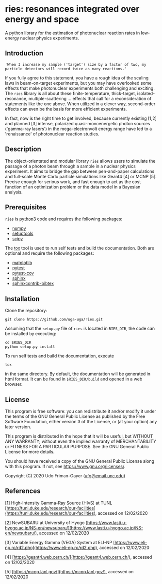 # ries: resonances integrated over energy and space

A python library for the estimation of photonuclear reaction rates in low-energy nuclear physics experiments.

## Introduction

```
'When I increase my sample ('target') size by a factor of two, my particle detectors will record twice as many reactions.'
```

If you fully agree to this statement, you have a rough idea of the scaling laws in beam-on-target experiments, but you may have overlooked some effects that make photonuclear experiments both challenging and exciting.
The `ries` library is all about these finite-temperature, thick-target, isolated-resonance, multiple-scattering ... effects that call for a reconsideration of statements like the one above.
When utilized in a clever way, second-order effects can even be the basis for more efficient experiments.

In fact, now is the right time to get involved, because currently existing [1,2] and planned [3] intense, polarized quasi-monoenergetic photon sources ('gamma-ray lasers') in the mega-electronvolt energy range have led to a 'renaissance' of photonuclear reaction studies.

## Description

The object-orientated and modular library `ries` allows users to simulate the passage of a photon beam through a sample in a nuclear physics experiment.
It aims to bridge the gap between pen-and-paper calculations and full-scale Monte Carlo particle simulations like Geant4 [4] or MCNP [5]:
Precise enough for serious work, and fast enough to act as the cost function of an optimization problem or the data model in a Bayesian analysis.

## Prerequisites

`ries` is [python3](https://www.python.org/) code and requires the following packages:

* [numpy](https://numpy.org/)
* [setuptools](https://setuptools.readthedocs.io/)
* [scipy](https://www.scipy.org/)

The [tox](https://tox.readthedocs.io/) tool is used to run self tests and build the documentation.
Both are optional and require the following packages:

* [matplotlib](https://matplotlib.org/)
* [pytest](https://docs.pytest.org/)
* [pytest-cov](https://pytest-cov.readthedocs.io/)
* [sphinx](https://www.sphinx-doc.org/)
* [sphinxcontrib-bibtex](https://sphinxcontrib-bibtex.readthedocs.io/)

## Installation

Clone the repository:

```
git clone https://github.com/uga-uga/ries.git
```

Assuming that the `setup.py` file of `ries` is located in `RIES_DIR`, the code can be installed by executing:

```
cd $RIES_DIR
python setup.py install
```

To run self tests and build the documentation, execute

```
tox
```

in the same directory.
By default, the documentation will be generated in html format.
It can be found in `$RIES_DIR/build` and opened in a web browser.

## License

This program is free software: you can redistribute it and/or modify it under the terms of the GNU General Public License as published by the Free Software Foundation, either version 3 of the License, or (at your option) any later version.

This program is distributed in the hope that it will be useful, but WITHOUT ANY WARRANTY; without even the implied warranty of MERCHANTABILITY or FITNESS FOR A PARTICULAR PURPOSE. See the GNU General Public License for more details.

You should have received a copy of the GNU General Public License along with this program. If not, see https://www.gnu.org/licenses/.

Copyright (C) 2020 Udo Friman-Gayer (ufg@email.unc.edu)

## References

[1] High-Intensity Gamma-Ray Source (HIγS) at TUNL [https://tunl.duke.edu/research/our-facilities](https://tunl.duke.edu/research/our-facilities), accessed on 12/02/2020

[2] NewSUBARU at University of Hyogo [https://www.lasti.u-hyogo.ac.jp/NS-en/newsubaru/](https://www.lasti.u-hyogo.ac.jp/NS-en/newsubaru/), accessed on 12/02/2020

[3] Variable Energy Gamma (VEGA) System at ELI-NP [https://www.eli-np.ro/rd2.php](https://www.eli-np.ro/rd2.php), accessed on 12/02/2020

[4] [https://geant4.web.cern.ch/](https://geant4.web.cern.ch/), accessed on 12/02/2020

[5] [https://mcnp.lanl.gov/](https://mcnp.lanl.gov/), accessed on 12/02/2020